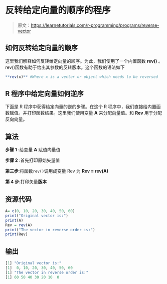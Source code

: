 # 反转给定向量的顺序的程序

> 原文：<https://learnetutorials.com/r-programming/programs/reverse-vector>

## 如何反转给定向量的顺序

这里我们解释如何反转给定向量的顺序。为此，我们使用了一个内置函数 **rev()** 。rev()函数有助于给出其参数的反转版本。这个函数的语法如下

```r
**rev(x)** #Where x is a vector or object which needs to be reversed 

```

## R 程序中给定向量如何逆序

下面是 R 程序中获得给定向量的逆的步骤。在这个 R 程序中，我们直接给内置函数赋值。并打印函数结果。这里我们使用变量 **A** 来分配向量值。和 **Rev** 用于分配反向向量。

## 算法

**步骤 1** :给变量 **A** 赋值向量值

**步骤 2** :首先打印原始矢量值

**第三步**:将函数`rev()`调用成变量 Rev 为 **Rev = rev(A)**

**第 4 步**:打印矢量**版本**

## 资源代码

```r
A= c(0, 10, 20, 30, 40, 50, 60)
print("Original vector is:")
print(A)
Rev = rev(A)
print("The vector in reverse order is:")
print(Rev) 

```

## 输出

```r
[1] "Original vector is:"
[1]  0, 10, 20, 30, 40, 50, 60
[1] "The vector in reverse order is:"
[1] 60 50 40 30 20 10  0 
```